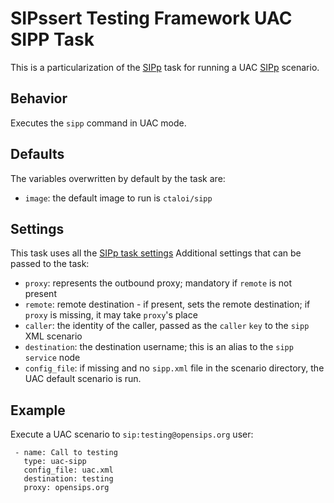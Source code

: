 # SIPssert Testing Framework UAC SIPP Task

This is a particularization of the [SIPp](sipp.md) task for running a UAC
[SIPp](https://sipp.sourceforge.net/) scenario.

## Behavior

Executes the `sipp` command in UAC mode.

## Defaults

The variables overwritten by default by the task are:

* `image`: the default image to run is `ctaloi/sipp`

## Settings

This task uses all the [SIPp task settings](sipp.md#settings)
Additional settings that can be passed to the task:

* `proxy`: represents the outbound proxy; mandatory if `remote` is not present
* `remote`: remote destination - if present, sets the remote destination; if
`proxy` is missing, it may take `proxy`'s place
* `caller`: the identity of the caller, passed as the `caller` `key` to the
`sipp` XML scenario
* `destination`: the destination username; this is an alias to the `sipp`
`service` node
* `config_file`: if missing and no `sipp.xml` file in the scenario directory,
the UAC default scenario is run.

## Example

Execute a UAC scenario to `sip:testing@opensips.org` user:
```
 - name: Call to testing
   type: uac-sipp
   config_file: uac.xml
   destination: testing
   proxy: opensips.org
```
